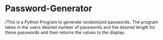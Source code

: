 # Password-Generator
/This is a Python Program to generate randomized passwords. The program takes in the users desired number of passwords and the desired length for these passwords and then returns the values to the display.
